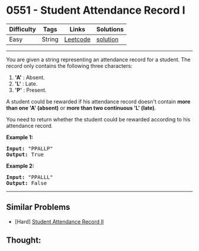 # 0551 - Student Attendance Record I

Difficulty  | Tags | Links | Solutions
----------- | ---- | ----- | -----
Easy | String | [Leetcode](https://leetcode.com/problems/student-attendance-record-i) | [solution](https://leetcode.com/problems/student-attendance-record-i/solution/)


-----------

You are given a string representing an attendance record for a student. The record only contains the following three characters:

<p>
<ol>
<li><b>'A'</b> : Absent. </li>
<li><b>'L'</b> : Late.</li>
<li> <b>'P'</b> : Present. </li>
</ol>
</p>

<p>
A student could be rewarded if his attendance record doesn't contain <b>more than one 'A' (absent)</b> or <b>more than two continuous 'L' (late)</b>.    </p>

<p>You need to return whether the student could be rewarded according to his attendance record.</p>

<p><b>Example 1:</b><br />
<pre>
<b>Input:</b> "PPALLP"
<b>Output:</b> True
</pre>
</p>

<p><b>Example 2:</b><br />
<pre>
<b>Input:</b> "PPALLL"
<b>Output:</b> False
</pre>
</p>




-----------


## Similar Problems

- [Hard] [Student Attendance Record II](student-attendance-record-ii)




## Thought:
